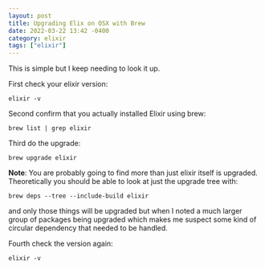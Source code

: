 ```yaml
---
layout: post
title: Upgrading Elix on OSX with Brew
date: 2022-03-22 13:42 -0400
category: elixir
tags: ["elixir"]
---
```

This is simple but I keep needing to look it up.  

First check your elixir version:

    elixir -v

Second confirm that you actually installed Elixir using brew:

    brew list | grep elixir
		
Third do the upgrade:

    brew upgrade elixir
		
**Note**: You are probably going to find more than just elixir itself is upgraded.  Theoretically you should be able to look at just the upgrade tree with:

    brew deps --tree --include-build elixir

and only those things will be upgraded but when I noted a much larger group of packages being upgraded which makes me suspect some kind of circular dependency that needed to be handled.

Fourth check the version again:

    elixir -v